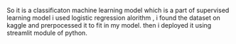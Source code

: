So it is a classificaton machine learning model which is a part of supervised learning model i used logistic regression alorithm , i found the dataset on kaggle and prerpocessed it to fit in my model. then i deployed it using streamlit module of python.
